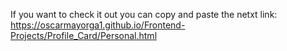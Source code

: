 If you want to check it out you can copy and paste the netxt link:
https://oscarmayorga1.github.io/Frontend-Projects/Profile_Card/Personal.html
